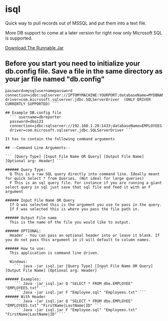 # isql
Quick way to pull records out of MSSQL and put them into a text file.

More DB support to come at a later version for right now only Microsoft SQL is supported.

<a href="https://files.fm/f/key3qdsr">Download The Runnable Jar</a>

## Before you start you need to initialize your db.config file. Save a file in  the same directory as your jar file named "db.config"

``` username=mysqlusername
password=mysqlusernamepassword
connection=jdbc:sqlserver://IPTOMYMACHINE:YOURPORT;databaseName=MYDBNAME
driver=com.microsoft.sqlserver.jdbc.SQLServerDriver  (ONLY DRIVER CURRENTLY SUPPORTED) ```

## Example DB.config file
  ``` username=dbreporter
  password=dba123
  connection=jdbc:sqlserver://192.168.1.20:1433;databaseName=EMPLOYEES
  driver=com.microsoft.sqlserver.jdbc.SQLServerDriver ```

It has to contain the following command arguments

## --Command Line Arguments--

``` [Query Type] [Input File Name OR Query] [Output File Name] [Optional arg: Header] ```

###### Query Type:
  Q This is a raw SQL query directly into command line. Ideally meant for quick Select * from Queries. (Not ideal for large queries)
  F This is an sql query file. For instance if you are running a giant select query in sql just save that sql file and feed it with an F argument

###### Input File Name OR Query
  If Q was selected this is the argument you use to pass in the query.
  If F was selected this is where you pass the file path in.

###### Output File name
  This is the name of the file you would like to output.
  
###### OPTIONAL:
  Header - You can pass an optional header into or leave it blank. If you do not pass this argument in it will default to column names.

###### How to use:
  This application is command line driven.
  
  Windows:
    ``` java -jar isql.jar [Query Type] [Input File Name OR Query] [Output File Name] [Optional arg: Header] ```

###### Examples:
    ``` Java -jar isql.jar Q "SELECT * FROM dbo.EMPLOYEE" "EMPLOYEES.txt" ```
    ``` Java -jar isql.jar F "Employee.sql" "Employees.txt" ```
###### With Header
    ``` Java -jar isql.jar Q "SELECT * FROM dbo.EMPLOYEE" "EMPLOYEES.txt" "FirstName|LastName|ID" ```
    ``` Java -jar isql.jar F "Employee.sql" "Employees.txt" "FirstName|LastName|ID" ```
